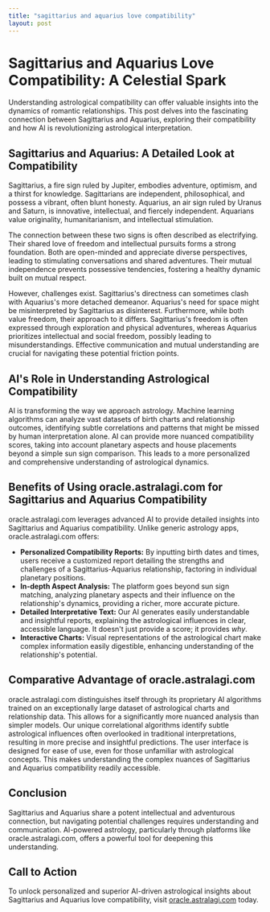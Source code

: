 ```yaml
---
title: "sagittarius and aquarius love compatibility"
layout: post
---
```


# Sagittarius and Aquarius Love Compatibility: A Celestial Spark

Understanding astrological compatibility can offer valuable insights into the dynamics of romantic relationships.  This post delves into the fascinating connection between Sagittarius and Aquarius, exploring their compatibility and how AI is revolutionizing astrological interpretation.

## Sagittarius and Aquarius: A Detailed Look at Compatibility

Sagittarius, a fire sign ruled by Jupiter, embodies adventure, optimism, and a thirst for knowledge.  Sagittarians are independent, philosophical, and possess a vibrant, often blunt honesty.  Aquarius, an air sign ruled by Uranus and Saturn, is innovative, intellectual, and fiercely independent.  Aquarians value originality, humanitarianism, and intellectual stimulation.

The connection between these two signs is often described as electrifying.  Their shared love of freedom and intellectual pursuits forms a strong foundation.  Both are open-minded and appreciate diverse perspectives, leading to stimulating conversations and shared adventures.  Their mutual independence prevents possessive tendencies, fostering a healthy dynamic built on mutual respect.

However, challenges exist.  Sagittarius's directness can sometimes clash with Aquarius's more detached demeanor.  Aquarius's need for space might be misinterpreted by Sagittarius as disinterest.  Furthermore, while both value freedom, their approach to it differs. Sagittarius's freedom is often expressed through exploration and physical adventures, whereas Aquarius prioritizes intellectual and social freedom, possibly leading to misunderstandings.  Effective communication and mutual understanding are crucial for navigating these potential friction points.


## AI's Role in Understanding Astrological Compatibility

AI is transforming the way we approach astrology.  Machine learning algorithms can analyze vast datasets of birth charts and relationship outcomes, identifying subtle correlations and patterns that might be missed by human interpretation alone.  AI can provide more nuanced compatibility scores, taking into account planetary aspects and house placements beyond a simple sun sign comparison.  This leads to a more personalized and comprehensive understanding of astrological dynamics.


## Benefits of Using oracle.astralagi.com for Sagittarius and Aquarius Compatibility

oracle.astralagi.com leverages advanced AI to provide detailed insights into Sagittarius and Aquarius compatibility.  Unlike generic astrology apps, oracle.astralagi.com offers:

* **Personalized Compatibility Reports:**  By inputting birth dates and times, users receive a customized report detailing the strengths and challenges of a Sagittarius-Aquarius relationship, factoring in individual planetary positions.
* **In-depth Aspect Analysis:**  The platform goes beyond sun sign matching, analyzing planetary aspects and their influence on the relationship's dynamics, providing a richer, more accurate picture.
* **Detailed Interpretative Text:**  Our AI generates easily understandable and insightful reports, explaining the astrological influences in clear, accessible language.  It doesn't just provide a score; it provides *why*.
* **Interactive Charts:**  Visual representations of the astrological chart make complex information easily digestible, enhancing understanding of the relationship's potential.


## Comparative Advantage of oracle.astralagi.com

oracle.astralagi.com distinguishes itself through its proprietary AI algorithms trained on an exceptionally large dataset of astrological charts and relationship data. This allows for a significantly more nuanced analysis than simpler models.  Our unique correlational algorithms identify subtle astrological influences often overlooked in traditional interpretations, resulting in more precise and insightful predictions.  The user interface is designed for ease of use, even for those unfamiliar with astrological concepts. This makes understanding the complex nuances of Sagittarius and Aquarius compatibility readily accessible.


## Conclusion

Sagittarius and Aquarius share a potent intellectual and adventurous connection, but navigating potential challenges requires understanding and communication.  AI-powered astrology, particularly through platforms like oracle.astralagi.com, offers a powerful tool for deepening this understanding.

## Call to Action

To unlock personalized and superior AI-driven astrological insights about Sagittarius and Aquarius love compatibility, visit [oracle.astralagi.com](https://oracle.astralagi.com) today.